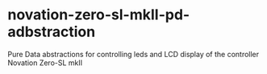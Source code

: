# novation-zero-sl-mkII-pd-adbstraction

Pure Data abstractions for controlling leds and LCD display of the controller Novation Zero-SL mkII
